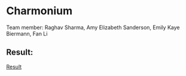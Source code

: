 # Charmonium
Team member: Raghav Sharma, Amy Elizabeth Sanderson, Emily Kaye Biermann, Fan Li
## Result:
[Result](./charmonium.PNG)

